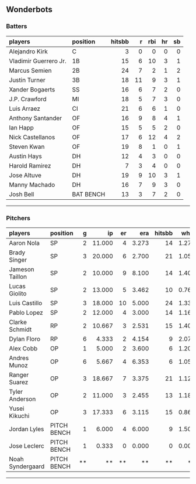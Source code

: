 ## Wonderbots

### Batters

 
|players               |position  | hitsbb|  r| rbi| hr| sb| 
|:---------------------|:---------|------:|--:|---:|--:|--:| 
|Alejandro Kirk        |C         |      3|  0|   0|  0|  0| 
|Vladimir Guerrero Jr. |1B        |     15|  6|  10|  3|  1| 
|Marcus Semien         |2B        |     24|  7|   2|  1|  2| 
|Justin Turner         |3B        |     18| 11|   9|  3|  1| 
|Xander Bogaerts       |SS        |     16|  6|   7|  2|  0| 
|J.P. Crawford         |MI        |     18|  5|   7|  3|  0| 
|Luis Arraez           |CI        |     21|  6|   6|  1|  0| 
|Anthony Santander     |OF        |     16|  9|   8|  4|  1| 
|Ian Happ              |OF        |     15|  5|   5|  2|  0| 
|Nick Castellanos      |OF        |     17|  6|  12|  4|  2| 
|Steven Kwan           |OF        |     19|  8|   1|  0|  1| 
|Austin Hays           |DH        |     12|  4|   3|  0|  0| 
|Harold Ramirez        |DH        |      7|  3|   4|  0|  0| 
|Jose Altuve           |DH        |     19|  9|  10|  3|  1| 
|Manny Machado         |DH        |     16|  7|   9|  3|  0| 
|Josh Bell             |BAT BENCH |     13|  3|   7|  2|  0| 


* * *

### Pitchers

 
|players          |position    |  g|     ip| er|   era| hitsbb|  whip| so|  w| sv| 
|:----------------|:-----------|--:|------:|--:|-----:|------:|-----:|--:|--:|--:| 
|Aaron Nola       |SP          |  2| 11.000|  4| 3.273|     14| 1.273|  9|  1|  0| 
|Brady Singer     |SP          |  3| 20.000|  6| 2.700|     21| 1.050|  9|  1|  0| 
|Jameson Taillon  |SP          |  2| 10.000|  9| 8.100|     14| 1.400| 14|  0|  0| 
|Lucas Giolito    |SP          |  2| 13.000|  5| 3.462|     10| 0.769| 19|  1|  0| 
|Luis Castillo    |SP          |  3| 18.000| 10| 5.000|     24| 1.333| 16|  1|  0| 
|Pablo Lopez      |SP          |  2| 12.000|  4| 3.000|     14| 1.167| 16|  1|  0| 
|Clarke Schmidt   |RP          |  2| 10.667|  3| 2.531|     15| 1.406|  6|  1|  0| 
|Dylan Floro      |RP          |  6|  4.333|  2| 4.154|      9| 2.077|  6|  0|  0| 
|Alex Cobb        |OP          |  1|  5.000|  2| 3.600|      6| 1.200|  3|  0|  0| 
|Andres Munoz     |OP          |  6|  5.667|  4| 6.353|      6| 1.059|  8|  2|  0| 
|Ranger Suarez    |OP          |  3| 18.667|  7| 3.375|     21| 1.125| 20|  1|  0| 
|Tyler Anderson   |OP          |  2| 11.000|  3| 2.455|     13| 1.182| 12|  0|  0| 
|Yusei Kikuchi    |OP          |  3| 17.333|  6| 3.115|     15| 0.865| 21|  1|  0| 
|Jordan Lyles     |PITCH BENCH |  1|  6.000|  4| 6.000|      9| 1.500|  2|  1|  0| 
|Jose Leclerc     |PITCH BENCH |  1|  0.333|  0| 0.000|      0| 0.000|  0|  0|  0| 
|Noah Syndergaard |PITCH BENCH | **|     **| **|    **|     **|    **| **| **| **| 


* * *


